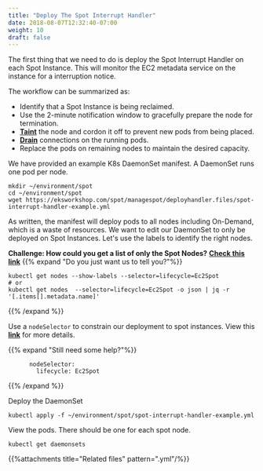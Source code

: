 ```yaml
---
title: "Deploy The Spot Interrupt Handler"
date: 2018-08-07T12:32:40-07:00
weight: 10
draft: false
---
```


The first thing that we need to do is deploy the Spot Interrupt Handler on each Spot Instance. This will monitor the EC2 metadata service on the instance for a interruption notice.

The workflow can be summarized as:

* Identify that a Spot Instance is being reclaimed.
* Use the 2-minute notification window to gracefully prepare the node for termination.
* [**Taint**](https://kubernetes.io/docs/concepts/configuration/taint-and-toleration/) the node and cordon it off to prevent new pods from being placed.
* [**Drain**](https://kubernetes.io/docs/tasks/administer-cluster/safely-drain-node/) connections on the running pods.
* Replace the pods on remaining nodes to maintain the desired capacity.

We have provided an example K8s DaemonSet manifest. A DaemonSet runs one pod per node. 

```
mkdir ~/environment/spot
cd ~/environment/spot
wget https://eksworkshop.com/spot/managespot/deployhandler.files/spot-interrupt-handler-example.yml
```

As written, the manifest will deploy pods to all nodes including On-Demand, which is a waste of resources. We want to edit our DaemonSet to only be deployed on Spot Instances. Let's use the labels to identify the right nodes.

**Challenge: How could you get a list of only the Spot Nodes?** [**Check this link**](https://kubernetes.io/docs/reference/kubectl/cheatsheet/#viewing-finding-resources)
{{% expand "Do you just want us to tell you?"%}}
```
kubectl get nodes --show-labels --selector=lifecycle=Ec2Spot
# or
kubectl get nodes  --selector=lifecycle=Ec2Spot -o json | jq -r '[.items[].metadata.name]'
``` 
{{% /expand %}}

Use a `nodeSelector` to constrain our deployment to spot instances. View this [**link**](https://kubernetes.io/docs/concepts/configuration/assign-pod-node/) for more details.

{{% expand "Still need some help?"%}}
```
      nodeSelector:
        lifecycle: Ec2Spot
```
{{% /expand %}}

Deploy the DaemonSet
```
kubectl apply -f ~/environment/spot/spot-interrupt-handler-example.yml
```

View the pods. There should be one for each spot node.
```
kubectl get daemonsets
```


{{%attachments title="Related files" pattern=".yml"/%}}
